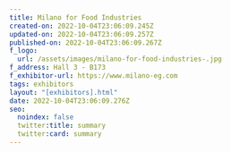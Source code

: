 ```yaml
---
title: Milano for Food Industries
created-on: 2022-10-04T23:06:09.245Z
updated-on: 2022-10-04T23:06:09.257Z
published-on: 2022-10-04T23:06:09.267Z
f_logo:
  url: /assets/images/milano-for-food-industries-.jpg
f_address: Hall 3 - B173
f_exhibitor-url: https://www.milano-eg.com
tags: exhibitors
layout: "[exhibitors].html"
date: 2022-10-04T23:06:09.276Z
seo:
  noindex: false
  twitter:title: summary
  twitter:card: summary
---
```

